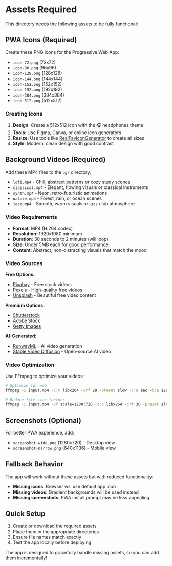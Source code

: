 # Assets Required

This directory needs the following assets to be fully functional:

## PWA Icons (Required)
Create these PNG icons for the Progressive Web App:

- `icon-72.png` (72x72)
- `icon-96.png` (96x96)
- `icon-128.png` (128x128)
- `icon-144.png` (144x144)
- `icon-152.png` (152x152)
- `icon-192.png` (192x192)
- `icon-384.png` (384x384)
- `icon-512.png` (512x512)

### Creating Icons
1. **Design**: Create a 512x512 icon with the 🎧 headphones theme
2. **Tools**: Use Figma, Canva, or online icon generators
3. **Resize**: Use tools like [RealFaviconGenerator](https://realfavicongenerator.net/) to create all sizes
4. **Style**: Modern, clean design with good contrast

## Background Videos (Required)
Add these MP4 files to the `bg/` directory:

- `lofi.mp4` - Chill, abstract patterns or cozy study scenes
- `classical.mp4` - Elegant, flowing visuals or classical instruments
- `synth.mp4` - Neon, retro-futuristic animations
- `nature.mp4` - Forest, rain, or ocean scenes
- `jazz.mp4` - Smooth, warm visuals or jazz club atmosphere

### Video Requirements
- **Format**: MP4 (H.264 codec)
- **Resolution**: 1920x1080 minimum
- **Duration**: 30 seconds to 2 minutes (will loop)
- **Size**: Under 5MB each for good performance
- **Content**: Abstract, non-distracting visuals that match the mood

### Video Sources
**Free Options:**
- [Pixabay](https://pixabay.com/videos/) - Free stock videos
- [Pexels](https://www.pexels.com/videos/) - High-quality free videos
- [Unsplash](https://unsplash.com/videos) - Beautiful free video content

**Premium Options:**
- [Shutterstock](https://www.shutterstock.com/video)
- [Adobe Stock](https://stock.adobe.com/video)
- [Getty Images](https://www.gettyimages.com/videos)

**AI-Generated:**
- [RunwayML](https://runwayml.com/) - AI video generation
- [Stable Video Diffusion](https://stability.ai/) - Open-source AI video

### Video Optimization
Use FFmpeg to optimize your videos:

```bash
# Optimize for web
ffmpeg -i input.mp4 -c:v libx264 -crf 28 -preset slow -c:a aac -b:a 128k -movflags +faststart output.mp4

# Reduce file size further
ffmpeg -i input.mp4 -vf scale=1280:720 -c:v libx264 -crf 30 -preset slow -c:a aac -b:a 96k output.mp4
```

## Screenshots (Optional)
For better PWA experience, add:

- `screenshot-wide.png` (1280x720) - Desktop view
- `screenshot-narrow.png` (640x1136) - Mobile view

## Fallback Behavior
The app will work without these assets but with reduced functionality:
- **Missing icons**: Browser will use default app icon
- **Missing videos**: Gradient backgrounds will be used instead
- **Missing screenshots**: PWA install prompt may be less appealing

## Quick Setup
1. Create or download the required assets
2. Place them in the appropriate directories
3. Ensure file names match exactly
4. Test the app locally before deploying

The app is designed to gracefully handle missing assets, so you can add them incrementally! 